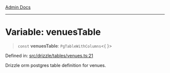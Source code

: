 [Admin Docs](/)

***

# Variable: venuesTable

> `const` **venuesTable**: `PgTableWithColumns`\<\{ \}\>

Defined in: [src/drizzle/tables/venues.ts:21](https://github.com/Sourya07/talawa-api/blob/4e4298c85a0d2c28affa824f2aab7ec32b5f3ac5/src/drizzle/tables/venues.ts#L21)

Drizzle orm postgres table definition for venues.

